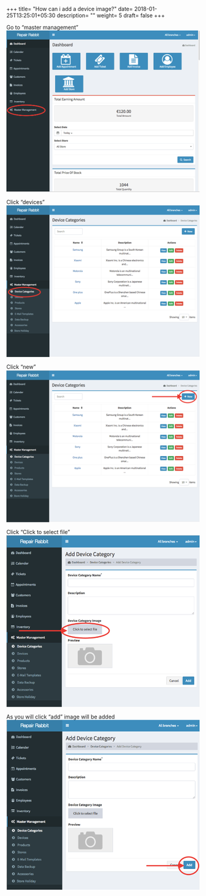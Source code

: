 +++
title= "How can i add a device image?"
date= 2018-01-25T13:25:01+05:30
description= ""
weight= 5 
draft= false
+++





Go to “master management”
![How can i add a device image?](/images/device_and_device_categories/how_can_i_add_a_device_image/go_to_master_management.png)

Click “devices”
![How can i add a device image?](/images/device_and_device_categories/how_can_i_add_a_device_image/select_device_categories.png)

Click “new”
![How can i add a device image?](/images/device_and_device_categories/how_can_i_add_a_device_image/click_new.png)

Click “Click to select file” 
![How can i add a device image?](/images/device_and_device_categories/how_can_i_add_a_device_image/click_to_select_file.png)

As you will click “add” image will be added
![How can i add a device image?](/images/device_and_device_categories/how_can_i_add_a_device_image/now_add.png)




